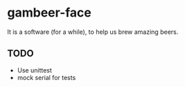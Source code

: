 # gambeer-face

It is a software (for a while), to help us brew amazing beers.


## TODO

- Use unittest
- mock serial for tests
